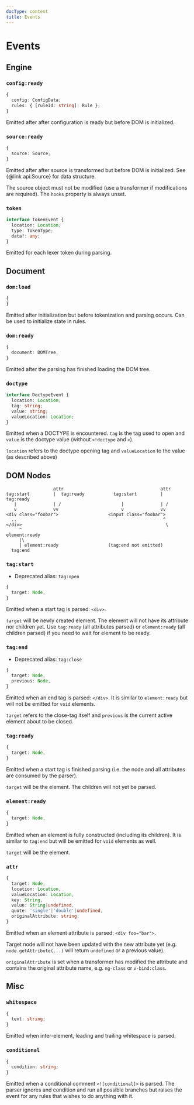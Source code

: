 ```yaml
---
docType: content
title: Events
---
```


# Events

## Engine

### `config:ready`

```typescript
{
  config: ConfigData;
  rules: { [ruleId: string]: Rule };
}
```

Emitted after after configuration is ready but before DOM is initialized.

### `source:ready`

```typescript
{
  source: Source;
}
```

Emitted after after source is transformed but before DOM is initialized.
See {@link api:Source} for data structure.

The source object must not be modified (use a transformer if modifications are required).
The `hooks` property is always unset.

### `token`

```typescript
interface TokenEvent {
  location: Location;
  type: TokenType;
  data?: any;
}
```

Emitted for each lexer token during parsing.

## Document

### `dom:load`

```typescript
{
}
```

Emitted after initialization but before tokenization and parsing occurs. Can be
used to initialize state in rules.

### `dom:ready`

```typescript
{
  document: DOMTree,
}
```

Emitted after the parsing has finished loading the DOM tree.

### `doctype`

```typescript
interface DoctypeEvent {
  location: Location;
  tag: string;
  value: string;
  valueLocation: Location;
}
```

Emitted when a DOCTYPE is encountered.
`tag` is the tag used to open and `value` is the doctype value (without `<!doctype` and `>`).

`location` refers to the doctype opening tag and `valueLocation` to the value (as described above)

## DOM Nodes

```plaintext
                  attr                                     attr
tag:start         |  tag:ready           tag:start         |  tag:ready
   |              | /                       |              | /
   v              vv                        v              vv
<div class="foobar">                   <input class="foobar">
  ..                                                        ^
</div>                                                       \
     ^                                                        element:ready
     |\
     | element:ready                   (tag:end not emitted)
  tag:end
```

### `tag:start`

- Deprecated alias: `tag:open`

```typescript
{
  target: Node,
}
```

Emitted when a start tag is parsed: `<div>`.

`target` will be newly created element.
The element will not have its attribute nor children yet.
Use `tag:ready` (all attributes parsed) or `element:ready` (all children parsed) if you need to wait for element to be ready.

### `tag:end`

- Deprecated alias: `tag:close`

```typescript
{
  target: Node,
  previous: Node,
}
```

Emitted when an end tag is parsed: `</div>`.
It is similar to `element:ready` but will not be emitted for `void` elements.

`target` refers to the close-tag itself and `previous` is the current active element about to be closed.

### `tag:ready`

```typescript
{
  target: Node,
}
```

Emitted when a start tag is finished parsing (i.e. the node and all attributes are consumed by the parser).

`target` will be the element.
The children will not yet be parsed.

### `element:ready`

```typescript
{
  target: Node,
}
```

Emitted when an element is fully constructed (including its children).
It is similar to `tag:end` but will be emitted for `void` elements as well.

`target` will be the element.

### `attr`

```typescript
{
  target: Node,
  location: Location,
  valueLocation: Location,
  key: String,
  value: String|undefined,
  quote: 'single'|'double'|undefined,
  originalAttribute: string;
}
```

Emitted when an element attribute is parsed: `<div foo="bar">`.

Target node will not have been updated with the new attribute yet (e.g. `node.getAttribute(...)` will return `undefined` or a previous value).

`originalAttribute` is set when a transformer has modified the attribute and contains the original attribute name, e.g. `ng-class` or `v-bind:class`.

## Misc

### `whitespace`

```typescript
{
  text: string;
}
```

Emitted when inter-element, leading and trailing whitespace is parsed.

### `conditional`

```typescript
{
  condition: string;
}
```

Emitted when a conditional comment `<![conditional]>` is parsed. The parser
ignores and condition and run all possible branches but raises the event for any
rules that wishes to do anything with it.
